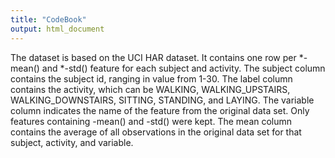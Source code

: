 ```yaml
---
title: "CodeBook"
output: html_document
---
```


The dataset is based on the UCI HAR dataset.  It contains one row per \*-mean() and \*-std() feature for each subject and activity.
The subject column contains the subject id, ranging in value from 1-30.
The label column contains the activity, which can be WALKING, WALKING_UPSTAIRS, WALKING_DOWNSTAIRS, SITTING, STANDING, and LAYING.
The variable column indicates the name of the feature from the original data set.  Only features containing -mean() and -std() were kept.
The mean column contains the average of all observations in the original data set for that subject, activity, and variable.